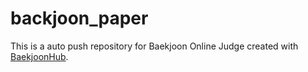 # backjoon_paper
This is a auto push repository for Baekjoon Online Judge created with [BaekjoonHub](https://github.com/BaekjoonHub/BaekjoonHub).
